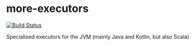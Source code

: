 # more-executors

[![Build Status](https://travis-ci.org/Adeynack/more-executors.svg?branch=master)](https://travis-ci.org/Adeynack/more-executors)

Specialised executors for the JVM (mainly Java and Kotlin, but also Scala)
